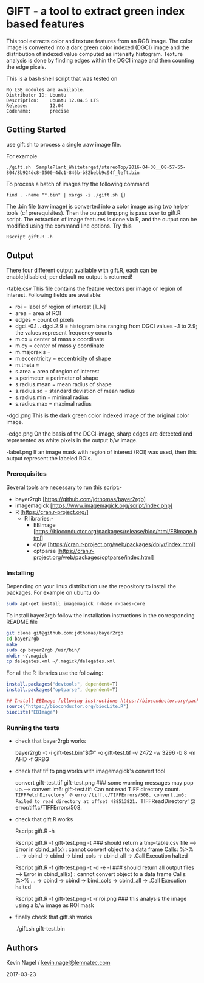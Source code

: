 # GIFT - a tool to extract green index based features

This tool extracts color and texture features from an RGB image.
The color image is converted into a dark green color indexed (DGCI) image
and the distribution of indexed value computed as intensity histogram.
Texture analysis is done by finding edges within the DGCI image and then
counting the edge pixels.


This is a bash shell script that was tested on 

    No LSB modules are available.
    Distributor ID: Ubuntu
    Description:    Ubuntu 12.04.5 LTS
    Release:        12.04
    Codename:       precise



## Getting Started

use gift.sh to process a single .raw image file.

For example


    ./gift.sh  SamplePlant_Whitetarget/stereoTop/2016-04-30__08-57-55-804/8b924dc8-0500-4dc1-846b-b82bebb9c94f_left.bin

To process a batch of images try the following command

    find . -name "*.bin" | xargs -i ./gift.sh {}


The .bin file (raw image) is converted into a color image using two helper tools (cf prerequisites).
Then the output tmp.png is pass over to gift.R script.
The extraction of image features is done via R, and the output can be modified using the command line options.
Try this

    Rscript gift.R -h



## Output

There four different output available with gift.R, each can be enable|disabled;  per default no output is 
returned!

-table.csv
  This file contains the feature vectors per image or region of interest. Following fields are available:

  - roi = label of region of interest [1..N]
  - area = area of ROI
  - edges = count of pixels
  - dgci.-0.1 .. dgci.2.9 = histogram bins ranging from DGCI values -.1 to 2.9;  the values represent 
    frequency counts
  - m.cx = center of mass x coordinate
  - m.cy = center of mass y coordinate
  - m.majoraxis = 
  - m.eccentricity = eccentricity of shape
  - m.theta =
  - s.area = area of region of interest
  - s.perimeter = perimeter of shape
  - s.radius.mean = mean radius of shape
  - s.radius.sd = standard deviation of mean radius
  - s.radius.min = minimal radius
  - s.radius.max = maximal radius


-dgci.png
  This is the dark green color indexed image of the original color image.

-edge.png
  On the basis of the DGCI-image, sharp edges are detected and represented as white pixels in the output
  b/w image.

-label.png
  If an image mask with region of interest (ROI) was used, then this output represent the labeled ROIs.


### Prerequisites

Several tools are necessary to run this script:-

- bayer2rgb [https://github.com/jdthomas/bayer2rgb]
- imagemagick [https://www.imagemagick.org/script/index.php]
- R [https://cran.r-project.org/]
  - R libraries:-
    - EBImage [https://bioconductor.org/packages/release/bioc/html/EBImage.html]
    - dplyr [https://cran.r-project.org/web/packages/dplyr/index.html]
    - optparse [https://cran.r-project.org/web/packages/optparse/index.html]


### Installing

Depending on your linux distribution use the repository to install the packages.
For example on ubuntu do

```sh
sudo apt-get install imagemagick r-base r-baes-core
```

To install bayer2rgb follow the installation instructions in the corresponding README file

```sh
git clone git@github.com:jdthomas/bayer2rgb
cd bayer2rgb
make
sudo cp bayer2rgb /usr/bin/
mkdir ~/.magick
cp delegates.xml ~/.magick/delegates.xml
```

For all the R libraries use the following:

```r
install.packages("devtools", dependent=T)
install.packages("optparse", dependent=T)

## Install EBImage following instructions https://bioconductor.org/packages/release/bioc/html/EBImage.html
source("https://bioconductor.org/biocLite.R")
biocLite("EBImage")
```

### Running the tests

- check that bayer2rgb works

    bayer2rgb  -t -i gift-test.bin"$@" -o gift-test.tif -v  2472 -w 3296 -b 8 -m AHD -f GRBG

- check that tif to png works with imagemagick's convert tool

    convert gift-test.tif gift-test.png  ### some warning messages may pop up.--> convert.im6: gift-test.tif: Can not read TIFF directory count. `TIFFFetchDirectory' @ error/tiff.c/TIFFErrors/508. convert.im6: Failed to read directory at offset 488513821. `TIFFReadDirectory' @ error/tiff.c/TIFFErrors/508.


- check that gift.R works

    Rscript gift.R -h

    Rscript gift.R -f gift-test.png -t ### should return a tmp-table.csv file --> Error in cbind_all(x) : cannot convert object to a data frame Calls: %>% ... <Anonymous> -> cbind -> cbind -> bind_cols -> cbind_all -> .Call Execution halted

    Rscript gift.R -f gift-test.png -t -d -e -l ### should return all output files --> Error in cbind_all(x) : cannot convert object to a data frame Calls: %>% ... <Anonymous> -> cbind -> cbind -> bind_cols -> cbind_all -> .Call Execution halted



    Rscript gift.R -f gift-test.png -t -r roi.png ### this analysis the image using a b/w image as ROI mask

- finally check that gift.sh works

    ./gift.sh  gift-test.bin


## Authors

Kevin Nagel / kevin.nagel@lemnatec.com

2017-03-23
